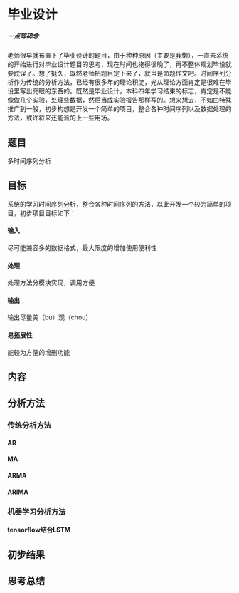 # 毕业设计
##### 一点碎碎念
老师很早就布置下了毕业设计的题目，由于种种原因（主要是我懒），一直未系统的开始进行对毕业设计题目的思考，现在时间也拖得很晚了，再不整体规划毕设就要耽误了。想了挺久，既然老师把题目定下来了，就当是命题作文吧。时间序列分析作为传统的分析方法，已经有很多年的理论积淀，光从理论方面肯定是很难在毕设里写出亮眼的东西的。既然是毕业设计，本科四年学习结束的标志，肯定是不能像做几个实验，处理些数据，然后当成实验报告那样写的。想来想去，不如由特殊推广到一般，初步构想是开发一个简单的项目，整合各种时间序列以及数据处理的方法，或许将来还能派的上一些用场。
## 题目
多时间序列分析
## 目标
系统的学习时间序列分析，整合各种时间序列的方法，以此开发一个较为简单的项目，初步项目目标如下：
#### 输入
尽可能兼容多的数据格式，最大限度的增加使用便利性
#### 处理 
处理方法分模块实现，调用方便
#### 输出
输出尽量美（bu）观（chou）
#### 易拓展性
能较为方便的增删功能
## 内容
## 分析方法
### 传统分析方法
#### AR
#### MA
#### ARMA
#### ARIMA
### 机器学习分析方法
#### tensorflow结合LSTM
## 初步结果
## 思考总结
